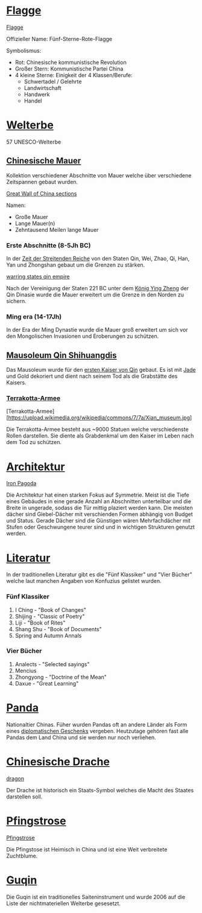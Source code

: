 # [Flagge][1]
[Flagge](https://upload.wikimedia.org/wikipedia/commons/thumb/f/fa/Flag_of_the_People%27s_Republic_of_China.svg/2880px-Flag_of_the_People%27s_Republic_of_China.svg.png)

Offizieller Name: Fünf-Sterne-Rote-Flagge

Symbolismus:
- Rot: Chinesische kommunistische Revolution
- Großer Stern: Kommunistische Partei China
- 4 kleine Sterne: Einigkeit der 4 Klassen/Berufe:
  - Schwertadel / Gelehrte
  - Landwirtschaft
  - Handwerk
  - Handel

# [Welterbe][2]
57 UNESCO-Welterbe

## [Chinesische Mauer][3]
Kollektion verschiedener Abschnitte von Mauer welche über verschiedene Zeitspannen gebaut wurden.

[Great Wall of China sections](https://upload.wikimedia.org/wikipedia/commons/thumb/9/9d/Map_of_the_Great_Wall_of_China.jpg/2560px-Map_of_the_Great_Wall_of_China.jpg)

Namen:
- Große Mauer
- Lange Mauer(n)
- Zehntausend Meilen lange Mauer

### Erste Abschnitte (8-5Jh BC)
In der [Zeit der Streitenden Reiche][11] von den Staten Qin, Wei, Zhao, Qi, Han, Yan und Zhongshan gebaut um die Grenzen zu stärken.

[warring states qin empire](https://upload.wikimedia.org/wikipedia/commons/c/cf/De_stridande_staterna_animering.gif)

Nach der Vereinigung der Staten 221 BC unter dem [König Ying Zheng][12] der Qin Dinasie wurde die Mauer erweitert um die Grenze in den Norden zu sichern.

### Ming era (14-17Jh)
In der Era der Ming Dynastie wurde die Mauer groß erweitert um sich vor den Mongolischen Invasionen und Eroberungen zu schützen.

## [Mausoleum Qin Shihuangdis][4]
Das Mausoleum wurde für den [ersten Kaiser von Qin][12] gebaut.
Es ist mit [Jade][13] und Gold dekoriert und dient nach seinem Tod als die Grabstätte des Kaisers.
### [Terrakotta-Armee][14]
[Terrakotta-Armee][https://upload.wikimedia.org/wikipedia/commons/7/7a/Xian_museum.jpg]

Die Terrakotta-Armee besteht aus ~9000 Statuen welche verschiedenste Rollen darstellen. Sie diente als Grabdenkmal um den Kaiser im Leben nach dem Tod zu schützen.

# [Architektur][6]
[Iron Pagoda](https://upload.wikimedia.org/wikipedia/commons/b/b2/Iron_Pagoda_Cropped.jpg)

Die Architektur hat einen starken Fokus auf Symmetrie. Meist ist die Tiefe eines Gebäudes in eine gerade Anzahl an Abschnitten unterteilbar und die Breite in ungerade, sodass die Tür mittig plaziert werden kann.
Die meisten dächer sind Giebel-Dächer mit verschienden Formen abhängig von Budget und Status. Gerade Dächer sind die Günstigen wären Mehrfachdächer mit Stufen oder Geschwungene teurer sind und in wichtigen Strukturen genutzt werden.

# [Literatur][8]
In der traditionellen Literatur gibt es die "Fünf Klassiker" und "Vier Bücher" welche laut manchen Angaben von Konfuzius gelistet wurden.

### Fünf Klassiker
1. I Ching - "Book of Changes"
2. Shijing - "Classic of Poetry"
3. Liji - "Book of Rites"
4. Shang Shu - "Book of Documents"
5. Spring and Autumn Annals

### Vier Bücher
1. Analects - "Selected sayings"
2. Mencius
3. Zhongyong - "Doctrine of the Mean"
4. Daxue - "Great Learning"

# [Panda][7]
Nationaltier Chinas. Füher wurden Pandas oft an andere Länder als Form eines [diplomatischen Geschenks][15] vergeben. Heutzutage gehören fast alle Pandas dem Land China und sie werden nur noch verliehen.

# [Chinesische Drache][16]
[dragon](https://upload.wikimedia.org/wikipedia/commons/thumb/2/2e/Green_Chinese_dragon.PNG/1280px-Green_Chinese_dragon.PNG)

Der Drache ist historisch ein Staats-Symbol welches die Macht des Staates darstellen soll.

# [Pfingstrose][17]
[Pfingstrose](https://upload.wikimedia.org/wikipedia/commons/b/be/Lactiflora1b.UME.jpg)

Die Pfingstose ist Heimisch in China und ist eine Weit verbreitete Zuchtblume.

# [Guqin][9]
Die Guqin ist ein traditionelles Saiteninstrument und wurde 2006 auf die Liste der nichtmateriellen Welterbe gesesetzt.


[1]: https://en.wikipedia.org/wiki/Flag_of_China
[2]: https://en.wikipedia.org/wiki/List_of_World_Heritage_Sites_in_China
[3]: https://en.wikipedia.org/wiki/Great_Wall_of_China
[4]: https://en.wikipedia.org/wiki/Mausoleum_of_the_First_Qin_Emperor
[6]: https://en.wikipedia.org/wiki/Chinese_architecture
[7]: https://de.wikipedia.org/wiki/Gro%C3%9Fer_Panda
[8]: https://en.wikipedia.org/wiki/Chinese_literature#Classical_texts
[9]: https://en.wikipedia.org/wiki/Guqin
[11]: https://de.wikipedia.org/wiki/Zeit_der_Streitenden_Reiche
[12]: https://de.wikipedia.org/wiki/Qin_Shihuangdi
[13]: https://de.wikipedia.org/wiki/Jade
[14]: https://en.wikipedia.org/wiki/Terracotta_Army
[15]: https://en.wikipedia.org/wiki/Panda_diplomacy
[16]: https://en.wikipedia.org/wiki/Chinese_dragon
[17]: https://en.wikipedia.org/wiki/Paeonia_lactiflora
